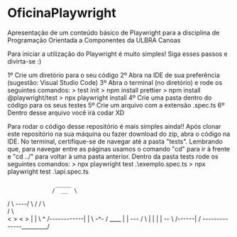 # OficinaPlaywright
Apresentação de um conteúdo básico de Playwright para a disciplina de Programação Orientada a Componentes da ULBRA Canoas

Para iniciar a utilização do Playwright é muito simples! Siga esses passos e divirta-se :)

1º Crie um diretório para o seu código
2º Abra na IDE de sua preferência (sugestão: Visual Studio Code)
3º Abra o terminal (no diretório) e rode os seguintes comandos:
    > test init
    > npm install prettier
    > npm install @playwright/test
    > npx playwright install
4º Crie uma pasta dentro do código para os seus testes
5º Crie um arquivo com a extensão .spec.ts
6º Dentro desse arquivo você irá codar XD

Para rodar o código desse repositório é mais simples ainda!! Após clonar este repositório na sua máquina ou fazer download do zip, abra o código na IDE. No terminal, certifique-se de navegar até a pasta "tests". 
Lembrando que, para navegar entre as páginas usamos o comando "cd" para ir à frente e "cd ../" para voltar à uma pasta anterior.
Dentro da pasta tests rode os seguintes comandos:
    > npx playwright test .\exemplo.spec.ts
    > npx playwright test .\api.spec.ts 
    
                   _____
                  /  __  \
 / \ ----/ \     / /    \ \
                 \/      \ \
  < >   < >              | |
\     ^     /------------| |
  \  -^-  /        ____    |
 |   ---          /    \   |
 |                      |  |
  \--  \         /------|  /
   --------------_________/
